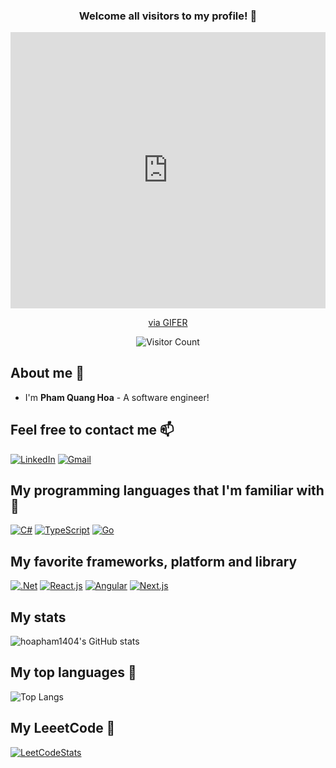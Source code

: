 <div align="center">

### Welcome all visitors to my profile! 🎉

<div style="padding-top:87.629%;position:relative;"><iframe src="https://gifer.com/embed/ZMQt" width="100%" height="100%" style='position:absolute;top:0;left:0;' frameBorder="0" allowFullScreen></iframe></div><p><a href="https://gifer.com">via GIFER</a></p>

![Visitor Count](https://profile-counter.glitch.me/hoapham1404/count.svg)

</div>

## About me 👋
- I'm **Pham Quang Hoa** - A software engineer!

## Feel free to contact me 📫
[![LinkedIn](https://img.shields.io/badge/linkedin-%230077B5.svg?style=for-the-badge&logo=linkedin&logoColor=white)](https://www.linkedin.com/in/phamquanghoa/)
[![Gmail](https://img.shields.io/badge/Gmail-D14836?style=for-the-badge&logo=gmail&logoColor=white)](mailto:phamquanghoa1404@gmail.com)

## My programming languages that I'm familiar with 🚀
[![C#](https://img.shields.io/badge/c%23-%23239120.svg?style=for-the-badge&logo=csharp&logoColor=white)](https://docs.microsoft.com/en-us/dotnet/csharp/)
[![TypeScript](https://img.shields.io/badge/typescript-%23007ACC.svg?style=for-the-badge&logo=typescript&logoColor=white)](https://www.typescriptlang.org/)
[![Go](https://img.shields.io/badge/go-%2300ADD8.svg?style=for-the-badge&logo=go&logoColor=white)](https://golang.org/)

## My favorite frameworks, platform and library
[![.Net](https://img.shields.io/badge/.NET-5C2D91?style=for-the-badge&logo=.net&logoColor=white)](https://dotnet.microsoft.com/)
[![React.js](https://img.shields.io/badge/react-%2320232a.svg?style=for-the-badge&logo=react&logoColor=%2361DAFB)](https://reactjs.org/)
[![Angular](https://img.shields.io/badge/angular-%23DD0031.svg?style=for-the-badge&logo=angular&logoColor=white)](https://angular.io/)
[![Next.js](https://img.shields.io/badge/Next-black?style=for-the-badge&logo=next.js&logoColor=white)](https://nextjs.org/)

## My stats 
![hoapham1404's GitHub stats](https://github-readme-stats.vercel.app/api?username=hoapham1404&show_icons=true&theme=radical)


## My top languages 🌟
![Top Langs](https://github-readme-stats.vercel.app/api/top-langs/?username=hoapham1404&layout=compact&theme=radical)

## My LeeetCode 🚀
[![LeetCodeStats](https://leetcard.jacoblin.cool/20520995?theme=transparent&ext=heatmap)](https://leetcode.com/20520995/)
